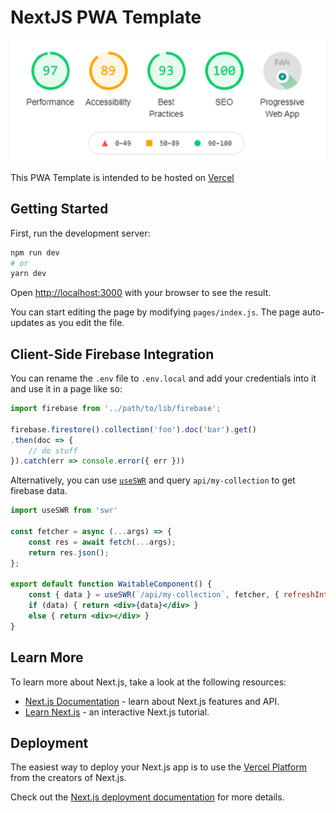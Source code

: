 # NextJS PWA Template

![Google Lighthouse Performance Ranking](public/lighthouse.png)

This PWA Template is intended to be hosted on [Vercel](https://vercel.com)

## Getting Started

First, run the development server:

```bash
npm run dev
# or
yarn dev
```

Open [http://localhost:3000](http://localhost:3000) with your browser to see the result.

You can start editing the page by modifying `pages/index.js`. The page auto-updates as you edit the file.


## Client-Side Firebase Integration

You can rename the `.env` file to `.env.local` and add your credentials into it and use it in a page like so:

```js
import firebase from '../path/to/lib/firebase';

firebase.firestore().collection('foo').doc('bar').get()
.then(doc => {
    // do stuff
}).catch(err => console.error({ err }))
``` 

Alternatively, you can use [`useSWR`](https://github.com/vercel/swr) and query `api/my-collection` to get firebase data.

```jsx
import useSWR from 'swr'

const fetcher = async (...args) => {
    const res = await fetch(...args);
    return res.json();
};

export default function WaitableComponent() {
    const { data } = useSWR(`/api/my-collection`, fetcher, { refreshInterval: 6900 });
    if (data) { return <div>{data}</div> }
    else { return <div></div> }
}
```


## Learn More

To learn more about Next.js, take a look at the following resources:

- [Next.js Documentation](https://nextjs.org/docs) - learn about Next.js features and API.
- [Learn Next.js](https://nextjs.org/learn) - an interactive Next.js tutorial.


## Deployment

The easiest way to deploy your Next.js app is to use the [Vercel Platform](https://vercel.com) from the creators of Next.js.

Check out the [Next.js deployment documentation](https://nextjs.org/docs/deployment) for more details.

